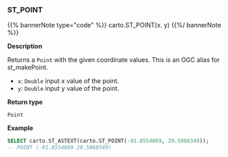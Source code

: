 ### ST_POINT

{{% bannerNote type="code" %}}
carto.ST_POINT(x. y)
{{%/ bannerNote %}}

**Description**

Returns a `Point` with the given coordinate values. This is an OGC alias for st_makePoint.

* `x`: `Double` input x value of the point.
* `y`: `Double` input y value of the point.

**Return type**

`Point`

**Example**

```sql
SELECT carto.ST_ASTEXT(carto.ST_POINT(-91.8554869, 29.5060349));
-- POINT (-91.8554869 29.5060349)
```
